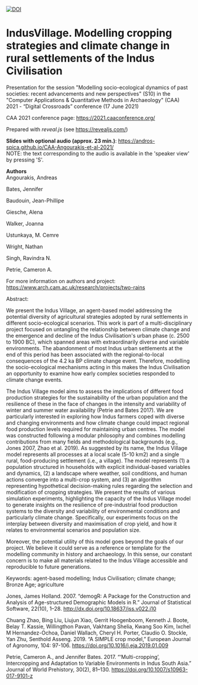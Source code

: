 [![DOI](https://zenodo.org/badge/DOI/10.5281/zenodo.4972632.svg)](https://doi.org/10.5281/zenodo.4972632)

# IndusVillage. Modelling cropping strategies and climate change in rural settlements of the Indus Civilisation
Presentation for the session "Modelling socio-ecological dynamics of past societies: recent advancements and new perspectives" (S10) in the "Computer Applications & Quantitative Methods in Archaeology" (CAA) 2021 - “Digital Crossroads” conference (17 June 2021)

CAA 2021 conference page: https://2021.caaconference.org/

Prepared with *reveal.js* (see https://revealjs.com/)

**Slides with optional audio (approx. 23 min.)**: https://andros-spica.github.io/CAA-Angourakis-et-al-2021/  
NOTE: the text corresponding to the audio is available in the 'speaker view' by pressing 'S'. 

**Authors**  
Angourakis, Andreas

Bates, Jennifer

Baudouin, Jean-Phillipe

Giesche, Alena

Walker, Joanna

Ustunkaya, M. Cemre 

Wright, Nathan

Singh, Ravindra N. 

Petrie, Cameron A.

For more information on authors and project: https://www.arch.cam.ac.uk/research/projects/two-rains

Abstract:

We present the Indus Village, an agent-based model addressing the potential diversity of agricultural strategies adopted by rural settlements in different socio-ecological scenarios. This work is part of a multi-disciplinary project focused on untangling the relationship between climate change and the emergence and decline of the Indus Civilisation's urban phase (c. 2500 to 1900 BC), which spanned areas with extraordinarily diverse and variable environments. The abandonment of most Indus urban settlements at the end of this period has been associated with the regional-to-local consequences of the 4.2 ka BP climate change event. Therefore, modelling the socio-ecological mechanisms acting in this makes the Indus Civilisation an opportunity to examine how early complex societies responded to climate change events.

The Indus Village model aims to assess the implications of different food production strategies for the sustainability of the urban population and the resilience of these in the face of changes in the intensity and variability of winter and summer water availability (Petrie and Bates 2017). We are particularly interested in exploring how Indus farmers coped with diverse and changing environments and how climate change could impact regional food production levels required for maintaining urban centres. The model was constructed following a modular philosophy and combines modelling contributions from many fields and methodological backgrounds (e.g., Jones 2007, Zhao et al. 2019). 
As suggested by its name, the Indus Village model represents all processes at a local scale (5-10 km2) and a single rural, food-producing settlement (i.e., a village). The model represents (1) a population structured in households with explicit individual-based variables and dynamics, (2) a landscape where weather, soil conditions, and human actions converge into a multi-crop system, and (3) an algorithm representing hypothetical decision-making rules regarding the selection and modification of cropping strategies. 
We present the results of various simulation experiments, highlighting the capacity of the Indus Village model to generate insights on the resilience of pre-industrial food production systems to the diversity and variability of environmental conditions and particularly climate change. Specifically, our experiments focus on the interplay between diversity and maximisation of crop yield, and how it relates to environmental scenarios and population size.

Moreover, the potential utility of this model goes beyond the goals of our project. We believe it could serve as a reference or template for the modelling community in history and archaeology. In this sense, our constant concern is to make all materials related to the Indus Village accessible and reproducible to future generations.

Keywords: agent-based modelling; Indus Civilisation; climate change; Bronze Age; agriculture

Jones, James Holland. 2007. “demogR: A Package for the Construction and Analysis of Age-structured Demographic Models in R.” Journal of Statistical Software, 22(10), 1–28. http://dx.doi.org/10.18637/jss.v022.i10

Chuang Zhao, Bing Liu, Liujun Xiao, Gerrit Hoogenboom, Kenneth J. Boote, Belay T. Kassie, Willingthon Pavan, Vakhtang Shelia, Kwang Soo Kim, Ixchel M Hernandez-Ochoa, Daniel Wallach, Cheryl H. Porter, Claudio O. Stockle, Yan Zhu, Senthold Asseng. 2019. “A SIMPLE crop model,” European Journal of Agronomy, 104: 97-106. https://doi.org/10.1016/j.eja.2019.01.009

Petrie, Cameron A., and Jennifer Bates. 2017. “‘Multi-cropping’, Intercropping and Adaptation to Variable Environments in Indus South Asia.” Journal of World Prehistory, 30(2), 81–130. https://doi.org/10.1007/s10963-017-9101-z

